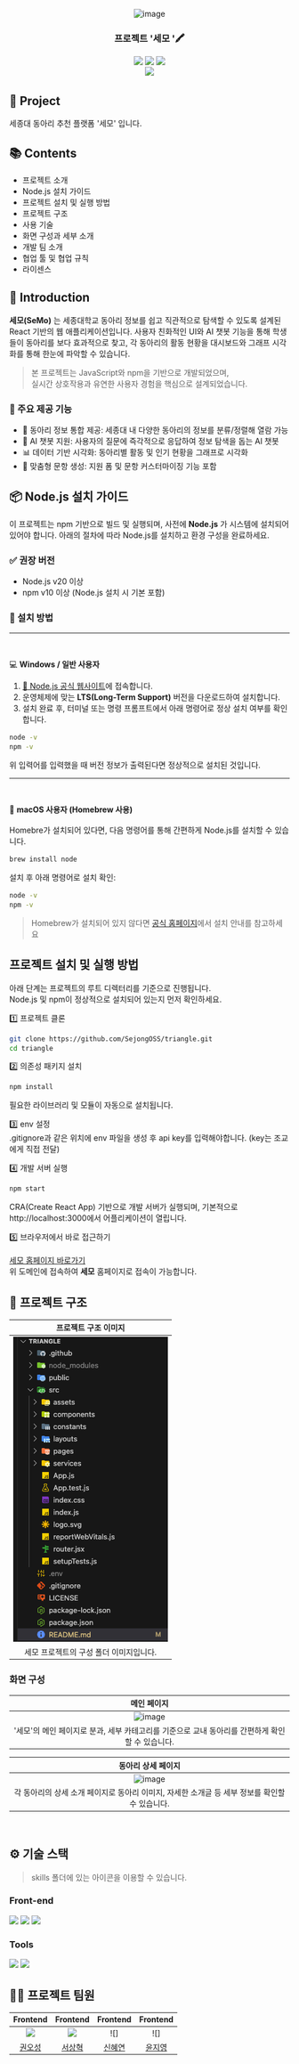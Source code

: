 <div align="center">

<!-- logo -->
![image](https://github.com/user-attachments/assets/fb6c032b-2b12-4808-b7c6-d2966a729be3)


### 프로젝트 '세모 '🖍️

[<img src="https://img.shields.io/badge/-readme.md-important?style=flat&logo=google-chrome&logoColor=white" />]() [<img src="https://img.shields.io/badge/-OpenSW project-blue?style=flat&logo=google-chrome&logoColor=white" />]() [<img src="https://img.shields.io/badge/release-v2.0.0-ㅎㄱㄷ두?style=flat&logo=google-chrome&logoColor=white" />]() 
<br/> [<img src="https://img.shields.io/badge/프로젝트 기간-2025.05.05~2025.06.02-fab2ac?style=flat&logo=&logoColor=white" />]()

</div> 

## 📝 Project
세종대 동아리 추천 플랫폼 '세모' 입니다.

## 📚 Contents
- 프로젝트 소개
- Node.js 설치 가이드
- 프로젝트 설치 및 실행 방법
- 프로젝트 구조
- 사용 기술
- 화면 구성과 세부 소개
- 개발 팀 소개
- 협업 툴 및 협업 규칙
- 라이센스

## 🌟 Introduction
**세모(SeMo)** 는 세종대학교 동아리 정보를 쉽고 직관적으로 탐색할 수 있도록 설계된 React 기반의 웹 애플리케이션입니다.
사용자 친화적인 UI와 AI 챗봇 기능을 통해 학생들이 동아리를 보다 효과적으로 찾고,
각 동아리의 활동 현황을 대시보드와 그래프 시각화를 통해 한눈에 파악할 수 있습니다.

> 본 프로젝트는 JavaScript와 npm을 기반으로 개발되었으며,</br>
> 실시간 상호작용과 유연한 사용자 경험을 핵심으로 설계되었습니다.

### 🔑 주요 제공 기능
- 🎯 동아리 정보 통합 제공: 세종대 내 다양한 동아리의 정보를 분류/정렬해 열람 가능</br>
- 🤖 AI 챗봇 지원: 사용자의 질문에 즉각적으로 응답하여 정보 탐색을 돕는 AI 챗봇</br>
- 📊 데이터 기반 시각화: 동아리별 활동 및 인기 현황을 그래프로 시각화</br>
- 🧾 맞춤형 문항 생성: 지원 폼 및 문항 커스터마이징 기능 포함</br>

## 📦 Node.js 설치 가이드
이 프로젝트는 npm 기반으로 빌드 및 실행되며, 사전에 **Node.js** 가 시스템에 설치되어 있어야 합니다.
아래의 절차에 따라 Node.js를 설치하고 환경 구성을 완료하세요.

### ✅ 권장 버전
- Node.js v20 이상
- npm v10 이상 (Node.js 설치 시 기본 포함)

### 🔧 설치 방법

---
</br>

💻 **Windows / 일반 사용자**
1. [🔗 Node.js 공식 웹사이트](https://nodejs.org/ko)에 접속합니다.
2. 운영체제에 맞는 **LTS(Long-Term Support)** 버전을 다운로드하여 설치합니다.
3. 설치 완료 후, 터미널 또는 명령 프롬프트에서 아래 명령어로 정상 설치 여부를 확인합니다.
``` bash
node -v
npm -v
```
위 입력어를 입력했을 때 버전 정보가 출력된다면 정상적으로 설치된 것입니다.

---
</br>

🍎 **macOS 사용자 (Homebrew 사용)**
</br></br>
Homebre가 설치되어 있다면, 다음 명령어를 통해 간편하게 Node.js를 설치할 수 있습니다.

``` bash
brew install node
```
설치 후 아래 명령어로 설치 확인:

``` bash
node -v
npm -v
```

>Homebrew가 설치되어 있지 않다면 [공식 홈페이지](https://brew.sh/ko/)에서 설치 안내를 참고하세요

## 프로젝트 설치 및 실행 방법
아래 단계는 프로젝트의 루트 디렉터리를 기준으로 진행됩니다.</br>
Node.js 및 npm이 정상적으로 설치되어 있는지 먼저 확인하세요.

1️⃣ 프로젝트 클론
```bash
git clone https://github.com/SejongOSS/triangle.git
cd triangle
```

2️⃣ 의존성 패키지 설치
```bash
npm install
```
필요한 라이브러리 및 모듈이 자동으로 설치됩니다.

3️⃣ env 설정 </br>
.gitignore과 같은 위치에 env 파일을 생성 후 api key를 입력해야합니다. (key는 조교에게 직접 전달)

4️⃣ 개발 서버 실행
```bash
npm start
```
CRA(Create React App) 기반으로 개발 서버가 실행되며, 기본적으로 http://localhost:3000에서 어플리케이션이 열립니다.

5️⃣ 브라우저에서 바로 접근하기 </br></br>
[세모 홈페이지 바로가기](도메인) </br>
위 도메인에 접속하여 **세모** 홈페이지로 접속이 가능합니다.

## 📁 프로젝트 구조
|프로젝트 구조 이미지|
|:--:|
|![alt text](/src/assets/images/image.png)|
|세모 프로젝트의 구성 폴더 이미지입니다.|

### 화면 구성
|메인 페이지|
|:---:|
|![image](https://github.com/user-attachments/assets/eed9fd9f-795b-4211-aae5-21344ed241e0)|
|'세모'의 메인 페이지로 분과, 세부 카테고리를 기준으로 교내 동아리를 간편하게 확인할 수 있습니다.|


|동아리 상세 페이지|
|:---:|
|![image](https://github.com/user-attachments/assets/25c19d44-2c1b-492a-8fb7-06efd2793d44)|
|각 동아리의 상세 소개 페이지로 동아리 이미지, 자세한 소개글 등 세부 정보를 확인할 수 있습니다.|

<br />

## ⚙ 기술 스택
> skills 폴더에 있는 아이콘을 이용할 수 있습니다.
### Front-end
<div>
<img src="https://github.com/yewon-Noh/readme-template/blob/main/skills/JavaScript.png?raw=true" width="80">
<img src="https://github.com/yewon-Noh/readme-template/blob/main/skills/React.png?raw=true" width="80">
<img src="https://velog.velcdn.com/images/ebing/post/41aa481e-d816-45b9-a845-d6dd98ddbb72/image.png" width="200">
</div>

### Tools
<div>
<img src="https://github.com/yewon-Noh/readme-template/blob/main/skills/Github.png?raw=true" width="80">
<img src="https://github.com/user-attachments/assets/546dfce4-17ee-4935-9ceb-2a78f55be45f" width='80')
</div>

<br />

## 💁‍♂️ 프로젝트 팀원
|Frontend|Frontend|Frontend|Frontend|
|:---:|:---:|:---:|:---:|
| ![](https://github.com/ohsung0722.png?size=120) | ![](https://github.com/SangHyeok0908.png?size=120) |![] |![] |
|[권오성](https://github.com/ohsung0722)|[서상혁](https://github.com/SangHyeok0908)|[신혜연](https://github.com/shymirr)|[윤지영](https://github.com/yoon764)|
